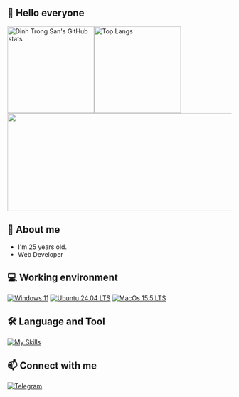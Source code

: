 ## 👋 Hello everyone

<div style="display: flex; align-items: center;">
  <img src="https://github-readme-stats.vercel.app/api?username=dinhsan2000&bg_color=30,e96443,904e95&title_color=fff&text_color=fff&icon_color=fff&hide_border=false&include_all_commits=false&count_private=true&show_icons=true" alt="Dinh Trong San's GitHub stats" style="height: 195px;">
  <img src="https://github-readme-stats.vercel.app/api/top-langs/?username=dinhsan2000&bg_color=30,e96443,904e95&title_color=fff&text_color=fff&icon_color=fff&layout=compact&langs_count=8" alt="Top Langs" style="height: 195px;">
</div>

<img width="800" height="220" src="https://streak-stats.demolab.com?user=dinhsan2000&theme=highcontrast&hide_border=true&border_radius=5&card_width=800">

## 🤗 About me
- I'm 25 years old.
- Web Developer

## 💻 Working environment
[![Windows 11](https://img.shields.io/badge/Windows_11-0078D6?style=for-the-badge&logo=Windows&logoColor=white)](https://www.microsoft.com/en-us/windows/windows-11)
[![Ubuntu 24.04 LTS](https://img.shields.io/badge/Ubuntu_20.04_LTS-294172?style=for-the-badge&logo=ubuntu&logoColor=orange)](https://ubuntu.com)
[![MacOs 15.5 LTS](https://shields.io/badge/MacOS--9cf?logo=Apple&style=for-the-badge)](https://apple.com)

## 🛠 Language and Tool
[![My Skills](https://skillicons.dev/icons?i=html,css,js,jquery,react,bootstrap,php,mysql,laravel,nestjs,mongodb,postgres,redis)](#)

## 📫 Connect with me
[![Telegram](https://img.shields.io/badge/Telegram-0088cc?style=for-the-badge&logo=telegram&logoColor=ffffff)](https://t.me/san2k)
